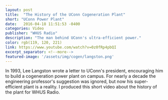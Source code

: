 ```yaml
---
layout: post
title:  "The History of the UConn Cogeneration Plant"
short: "UConn Power Plant"
date:   2016-04-18 11:51:53 -0400
categories: Video
publisher: "WHUS Radio"
description: "The man behind UConn's ultra-efficient power."
color: rgb(119, 120, 221)
link: https://www.youtube.com/watch?v=0z0fRp4pbQI
excerpt_separator: <!--more-->
featured-image: '/assets/img/cogen/langston.png'
---
```


In 1993, Lee Langston wrote a letter to UConn's president, encouraging him to build a cogeneration power plant on campus. For nearly a decade the engineering professor's suggestion was ignored, but now his super-efficient plant is a reality. I produced this short video about the history of the plant for WHUS Radio.
